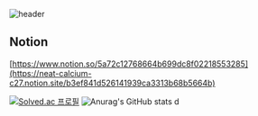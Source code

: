 ![header](https://capsule-render.vercel.app/api?type=Rounded&color=438CB5&height=150&section=header&text=Hi,%20I'm%20Dohyun&fontSize=90&fontColor=FFFFFF)
## Notion
[https://www.notion.so/5a72c12768664b699dc8f02218553285](https://neat-calcium-c27.notion.site/b3ef841d526141939ca3313b68b5664b)

[![Solved.ac 프로필](http://mazassumnida.wtf/api/v2/generate_badge?boj=tobikwon0425)](https://solved.ac/tobikwon0425)
![Anurag's GitHub stats](https://github-readme-stats.vercel.app/api?username=dohyun-dev&theme=react&show_icons=true)
d
